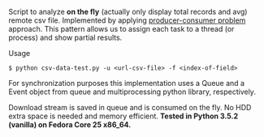Script to analyze **on the fly** (actually only display total records and avg) remote csv file. Implemented by applying [producer-consumer problem](https://en.wikipedia.org/wiki/Producer%E2%80%93consumer_problem) approach. This pattern allows us to assign each task to a thread (or process) and show partial results.

Usage

```
$ python csv-data-test.py -u <url-csv-file> -f <index-of-field>
```

For synchronization purposes this implementation uses a Queue and a Event object from queue and multiprocessing python library, respectively.

Download stream is saved in queue and is consumed on the fly. No HDD extra space is needed and memory efficient. **Tested in Python 3.5.2 (vanilla) on Fedora Core 25 x86_64.**